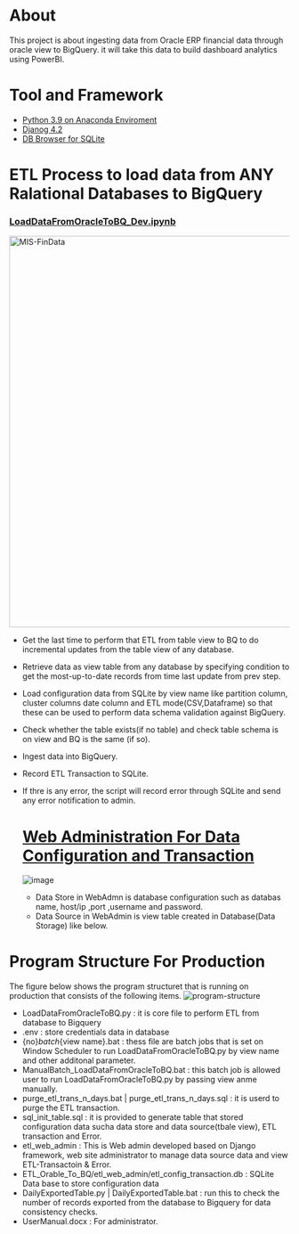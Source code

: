 # About
This project is about ingesting data from Oracle ERP financial data through oracle view to BigQuery. it will take this data to build 
dashboard analytics using PowerBI.

# Tool and Framework
* [Python 3.9 on Anaconda Enviroment](https://www.anaconda.com/download)
* [Djanog 4.2](https://docs.djangoproject.com/en/4.2/releases/4.2/) 
* [DB Browser for SQLite](https://sqlitebrowser.org/) 

# ETL Process to load data from ANY Ralational Databases to BigQuery
### [LoadDataFromOracleToBQ_Dev.ipynb](https://github.com/technqvi/MIS-FinData/blob/main/LoadDataFromOracleToBQ_Dev.ipynb)
<img width="703" alt="MIS-FinData" src="https://github.com/technqvi/MIS-FinData/assets/38780060/cb92bf51-b75e-428d-afa0-5ec9012c5335">


* Get the last time to perform that ETL from table view to BQ to do incremental updates from the table view of any database.
* Retrieve data as view table from any database by specifying condition to get the most-up-to-date records from time last update from prev step.
* Load  configuration data from SQLite by view name like  partition column, cluster columns  date column  and ETL mode(CSV,Dataframe) so that these can be used to perform data schema validation against BigQuery.
* Check whether the table exists(if no table) and check table schema is on view and BQ is the same (if so).
* Ingest data into BigQuery.
* Record ETL Transaction to SQLite.
* If thre is any error, the script will record error through SQLite and send any error notification to admin.

  # [Web Administration For Data Configuration and Transaction](https://github.com/technqvi/MIS-FinData/tree/main/ETL_Orable_To_BQ/etl_web_admin)
  ![image](https://github.com/technqvi/MIS-FinData/assets/38780060/50e9bb99-0e19-4b19-bd4f-6daee7eb0c1e)
  * Data Store in WebAdmn is database configuration such as databas name, host/ip ,port ,username  and password.
  * Data Source in WebAdmin is view table created in Database(Data Storage) like below. 

 
# Program Structure For Production
The figure below shows the program structuret that is running on production that  consists of the following items.
![program-structure](https://github.com/technqvi/MIS-FinData/assets/38780060/b0af9a12-dfcc-4ba8-b574-afb9a73fe7c6)

* LoadDataFromOracleToBQ.py : it is core file to perform ETL from database to Bigquery
* .env : store credentials data in database
* {no}_batch_{view name}.bat : thess file are batch jobs that is set on Window Scheduler to run LoadDataFromOracleToBQ.py by view name and other additonal parameter.
* ManualBatch_LoadDataFromOracleToBQ.bat : this batch job is allowed user to run LoadDataFromOracleToBQ.py by passing view anme manually.
* purge_etl_trans_n_days.bat | purge_etl_trans_n_days.sql : it is userd to purge the ETL transaction.
* sql_init_table.sql :  it is provided to generate table that stored configuration data  sucha  data store and data source(tbale view), ETL transaction and Error.
* etl_web_admin : This is Web admin developed based on Django framework, web site administrator to manage data source data and view ETL-Transactoin & Error.
* ETL_Orable_To_BQ/etl_web_admin/etl_config_transaction.db : SQLite Data base to store configuration data
* DailyExportedTable.py | DailyExportedTable.bat : run this to check the number of records exported from the database to Bigquery for data consistency checks.
* UserManual.docx : For administrator.

